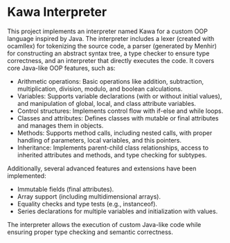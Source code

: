 # Kawa Interpreter

This project implements an interpreter named Kawa for a custom OOP language inspired by Java. The interpreter includes a lexer (created with ocamllex) for tokenizing the source code, a parser (generated by Menhir) for constructing an abstract syntax tree, a type checker to ensure type correctness, and an interpreter that directly executes the code.
It covers core Java-like OOP features, such as:

- Arithmetic operations: Basic operations like addition, subtraction, multiplication, division, modulo, and boolean calculations.
- Variables: Supports variable declarations (with or without initial values), and manipulation of global, local, and class attribute variables.
- Control structures: Implements control flow with if-else and while loops.
- Classes and attributes: Defines classes with mutable or final attributes and manages them in objects.
- Methods: Supports method calls, including nested calls, with proper handling of parameters, local variables, and this pointers.
- Inheritance: Implements parent-child class relationships, access to inherited attributes and methods, and type checking for subtypes.

Additionally, several advanced features and extensions have been implemented:

- Immutable fields (final attributes).
- Array support (including multidimensional arrays).
- Equality checks and type tests (e.g., instanceof).
- Series declarations for multiple variables and initialization with values.

The interpreter allows the execution of custom Java-like code while ensuring proper type checking and semantic correctness.

